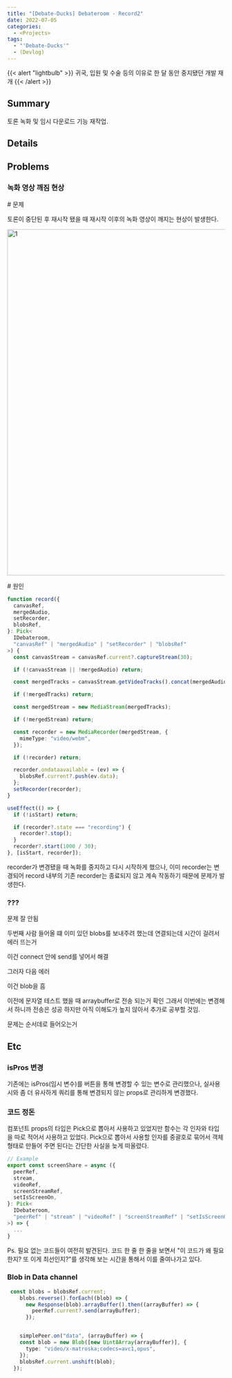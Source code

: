 ```yaml
---
title: "[Debate-Ducks] Debateroom - Record2"
date: 2022-07-05
categories:
  - <Projects>
tags:
  - "'Debate-Ducks'"
  - (Devlog)
---
```


{{< alert "lightbulb" >}}
귀국, 입원 및 수술 등의 이유로 한 달 동안 중지됐던 개발 재개
{{< /alert >}}

## Summary

토론 녹화 및 임시 다운로드 기능 재작업.

## Details

## Problems

### 녹화 영상 깨짐 현상

\# 문제

토론이 중단된 후 재시작 됐을 때 재시작 이후의 녹화 영상이 깨지는 현상이 발생한다.

<img width="800" alt="1" src="https://user-images.githubusercontent.com/84524514/177230570-faf74cc0-b0e5-48d2-8ae7-086322ccc403.png">

\# 원인

```ts
function record({
  canvasRef,
  mergedAudio,
  setRecorder,
  blobsRef,
}: Pick<
  IDebateroom,
  "canvasRef" | "mergedAudio" | "setRecorder" | "blobsRef"
>) {
  const canvasStream = canvasRef.current?.captureStream(30);

  if (!canvasStream || !mergedAudio) return;

  const mergedTracks = canvasStream.getVideoTracks().concat(mergedAudio);

  if (!mergedTracks) return;

  const mergedStream = new MediaStream(mergedTracks);

  if (!mergedStream) return;

  const recorder = new MediaRecorder(mergedStream, {
    mimeType: "video/webm",
  });

  if (!recorder) return;

  recorder.ondataavailable = (ev) => {
    blobsRef.current?.push(ev.data);
  };
  setRecorder(recorder);
}
```

```ts
useEffect(() => {
  if (!isStart) return;

  if (recorder?.state === "recording") {
    recorder?.stop();
  }
  recorder?.start(1000 / 30);
}, [isStart, recorder]);
```

recorder가 변경됐을 때 녹화를 중지하고 다시 시작하게 했으나, 이미 recorder는 변경되어 record 내부의 기존 recorder는 종료되지 않고 계속 작동하기 때문에 문제가 발생한다.

### ???

문제 잘 안됨

두번째 사람 들어올 떄 이미 있던 blobs를 보내주려 했는데 연결되는데 시간이 걸려서 에러 뜨는거

이건 connect 안에 send를 넣어서 해결

그러자 다음 에러

이건 blob을 흠

이전에 문자열 테스트 했을 때 arraybuffer로 전송 되는거 확인 그래서 이번에는 변경해서 하니까 전송은 성공 하지만 아직 이해도가 높지 않아서 추가로 공부할 것임.

문제는 순서데로 들어오는거

## Etc

### isPros 변경

기존에는 isPros(임시 변수)를 버튼을 통해 변경할 수 있는 변수로 관리했으나, 실사용 시와 좀 더 유사하게 쿼리를 통해 변경되지 않는 props로 관리하게 변경했다.

### 코드 정돈

컴포넌트 props의 타입은 Pick으로 뽑아서 사용하고 있었지만 함수는 각 인자와 타입을 따로 적어서 사용하고 있었다. Pick으로 뽑아서 사용할 인자를 중괄호로 묶어서 객체 형태로 만들어 주면 된다는 간단한 사실을 늦게 떠올렸다.

```ts
// Example
export const screenShare = async ({
  peerRef,
  stream,
  videoRef,
  screenStreamRef,
  setIsScreenOn,
}: Pick<
  IDebateroom,
  "peerRef" | "stream" | "videoRef" | "screenStreamRef" | "setIsScreenOn"
>) => {
  ...
}
```

Ps. 필요 없는 코드들이 여전히 발견된다. 코드 한 줄 한 줄을 보면서 "이 코드가 왜 필요한지? 또 이게 최선인지?"를 생각해 보는 시간을 통해서 이를 줄여나가고 있다.

### Blob in Data channel

```ts
 const blobs = blobsRef.current;
    blobs.reverse().forEach((blob) => {
      new Response(blob).arrayBuffer().then((arrayBuffer) => {
        peerRef.current?.send(arrayBuffer);
      });


    simplePeer.on("data", (arrayBuffer) => {
    const blob = new Blob([new Uint8Array(arrayBuffer)], {
      type: "video/x-matroska;codecs=avc1,opus",
    });
    blobsRef.current.unshift(blob);
  });
```
